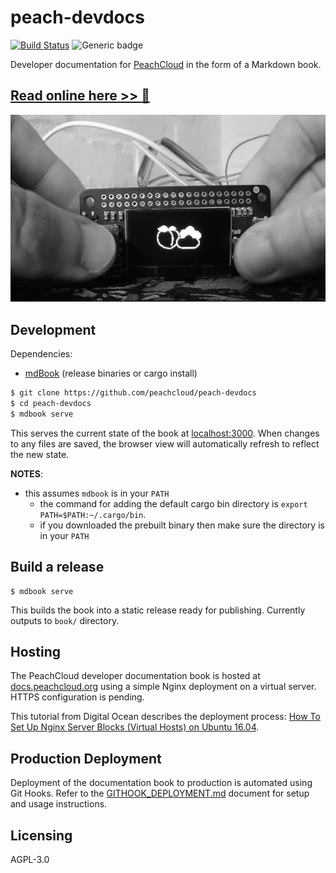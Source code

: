 # peach-devdocs

[![Build Status](https://travis-ci.com/peachcloud/peach-devdocs.svg?branch=master)](https://travis-ci.com/peachcloud/peach-devdocs) ![Generic badge](https://img.shields.io/badge/version-0.3.0-<COLOR>.svg)

Developer documentation for [PeachCloud](https://github.com/peachcloud) in the form of a Markdown book.

## [Read online here >> :book:](http://docs.peachcloud.org)

![PeachCloud physical interface](./src/assets/peachcloud.jpg)

## Development

Dependencies:
- [mdBook](https://github.com/rust-lang/mdBook) (release binaries or cargo install)

```bash
$ git clone https://github.com/peachcloud/peach-devdocs
$ cd peach-devdocs
$ mdbook serve
```

This serves the current state of the book at [localhost:3000](http://localhost:3000).
When changes to any files are saved, the browser view will automatically refresh to reflect the new state.

**NOTES**:
- this assumes `mdbook` is in your `PATH`
  - the command for adding the default cargo bin directory is `export PATH=$PATH:~/.cargo/bin`.
  - if you downloaded the prebuilt binary then make sure the directory is in your `PATH`

## Build a release

```
$ mdbook serve
```

This builds the book into a static release ready for publishing.
Currently outputs to `book/` directory.

## Hosting

The PeachCloud developer documentation book is hosted at [docs.peachcloud.org](http://docs.peachcloud.org) using a simple Nginx deployment on a virtual server. HTTPS configuration is pending.

This tutorial from Digital Ocean describes the deployment process: [How To Set Up Nginx Server Blocks (Virtual Hosts) on Ubuntu 16.04](https://www.digitalocean.com/community/tutorials/how-to-set-up-nginx-server-blocks-virtual-hosts-on-ubuntu-16-04).

## Production Deployment

Deployment of the documentation book to production is automated using Git Hooks. Refer to the [GITHOOK_DEPLOYMENT.md](./GITHOOK_DEPLOYMENT.md) document for setup and usage instructions.

## Licensing

AGPL-3.0
